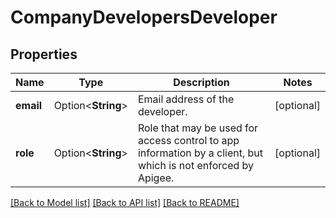 # CompanyDevelopersDeveloper

## Properties

Name | Type | Description | Notes
------------ | ------------- | ------------- | -------------
**email** | Option<**String**> | Email address of the developer. | [optional]
**role** | Option<**String**> | Role that may be used for access control to app information by a client, but which is not enforced by Apigee. | [optional]

[[Back to Model list]](../README.md#documentation-for-models) [[Back to API list]](../README.md#documentation-for-api-endpoints) [[Back to README]](../README.md)


